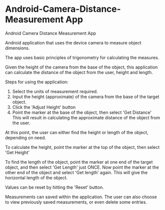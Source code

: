 # Android-Camera-Distance-Measurement App
Android Camera Distance Measurement App

Android application that uses the device camera to measure object dimensions.

The app uses basic principles of trigonometry for calculating the measures.

Given the height of the camera from the base of the object, this application can calculate the distance of the object from the user, height and length.

Steps for using the application:
1. Select the units of measurement required.
2. Input the height (approximate) of the camera from the base of the target object.
3. Click the 'Adjust Height' button
4. Point the marker at the base of the object, then select 'Get Distance' This will result in calculating the approximate distance of the object from the user.

At this point, the user can either find the height or length of the object, depending on need.

To calculate the height, point the marker at the top of the object, then select 'Get Height'

To find the length of the object, point the marker at one end of the target object, and then select 'Get Length' just ONCE. Now point the marker at the other end of the object and select 'Get length' again. This will give the horizontal length of the object.

Values can be reset by hitting the 'Reset' button.

Measurements can saved within the application.
The user can also choose to view previously saved measurements, or even delete some entries.


